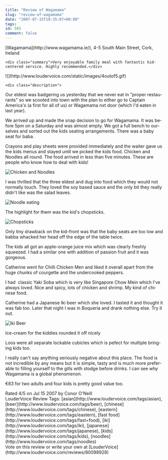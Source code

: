 ```yaml
---
title: "Review of Wagamama"
slug: "review-of-wagamama"
date: "2007-07-15T19:35:07+00:00"
tags:
id: 585
comment: false
---
```


<div lang="en" class="hreview">
    <div>
        <span class="item vcard">
            <span class="fn org">[Wagamama](http://www.wagamama.ie/)</span>,
            <span class="street-address">4-5 South Main Street</span>,
            <span class="locality">Cork</span>,
            <span class="country-name">Ireland</span>
        </span>
    </div>

    <div class="summary">Very enjoyable family meal with fantastic kid-centered service. Highly recommended.</div> 

<div><span class="stars" title="4">![](http://www.loudervoice.com/static/images/4outof5.gif)</span></div>

    <div class="description">

Our eldest was badgering us yesterday that we never eat in "proper restaurants" so we scooted into town with the plan to either go to Captain America's (a first for all of us) or Wagamama nxt door (which I'd eaten in last year).

We arrived up and made the snap decision to go for Wagamama. It was before 5pm on a Saturday and was almost empty. We got a full bench to ourselves and sorted out the kids seating arrangements. There was a baby seat for baba.

Crayons and play sheets were provided immediately and the waiter gave us the kids menus and stayed until we picked the kids food. Chicken and Noodles all round. The food arrived in less than five minutes. These are people who know how to deal with kids!

![Chicken and Noodles](http://farm2.static.flickr.com/1425/820269919_3cc20c6bf8.jpg) 

I was thrilled that the three eldest and dug into food which they would not normally touch. They loved the soy based sauce and the only bit they really didn't like was the salad leaves.

![Noodle eating](http://farm2.static.flickr.com/1002/821142694_093fffd1b2.jpg) 

The highlight for them was the kid's chopsticks. 

![Chopsticks](http://farm2.static.flickr.com/1059/821143978_64a9bddb6f.jpg) 

Only tiny drawback on the kid-front was that the baby seats are too low and babba whacked her head off the edge of the table twice.

The kids all got an apple-orange juice mix which was clearly freshly squeezed. I had a similar one with addition of passion fruit and it was gorgeous.

Catherine went for Chilli Chicken Men and liked it overall apart from the huge chunks of courgette and the undercooked peppers.

I had  classic Yaki Soba which is very like Singapore Chow Mein which I've always loved. Nice and spicy, lots of chicken and shrimp. My kind of chinese food.

Catherine had a Japanese Iki beer which she loved. I tasted it and thought it was fab too. Later that night I was in Boqueria and drank nothing else. Try it out.

![Iki Beer](http://farm2.static.flickr.com/1322/821146952_5c62a9be1f.jpg) 

Ice-cream for the kiddies rounded it off nicely 

Loos were all separate lockable cubicles which is pefect for multiple bringing kids too.

I really can't say anything seriously negative about this place. The food is not incredible by any means but it is simple, tasty and is much more preferable to filling yourself to the gills with stodge before drinks. I can see why Wagamama is a global phenomenon. 

€83 for two adults and four kids is pretty good value too. 
</div>

<div>Rated <span class="rating">4</span>/5 on <span class="dtreviewed">Jul 15 2007</span> by <span class="reviewer vcard"><span class="fn">Conor O'Neill</span></span></div>
    <div class="review_tags">LouderVoice Review Tags: [asian](http://www.loudervoice.com/tags/asian), [beer](http://www.loudervoice.com/tags/beer), [chinese](http://www.loudervoice.com/tags/chinese), [eastern](http://www.loudervoice.com/tags/eastern), [fast food](http://www.loudervoice.com/tags/fast+food), [iki](http://www.loudervoice.com/tags/iki), [japanese](http://www.loudervoice.com/tags/japanese), [kids](http://www.loudervoice.com/tags/kids), [noodles](http://www.loudervoice.com/tags/noodles)</div>
    <div class="rate">Vote on this review or write your own at [LouderVoice](http://www.loudervoice.com/reviews/80098928)</div>
</div>

